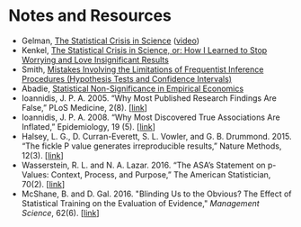 # Notes and Resources

- Gelman, [The Statistical Crisis in Science](http://www.stat.columbia.edu/~gelman/research/published/ForkingPaths.pdf) ([video](https://www.youtube.com/watch?v=KS3yPw91iC0))
- Kenkel, [The Statistical Crisis in Science, or: How I Learned to Stop Worrying and Love Insignificant Results](http://bkenkel.com/psci8357/notes/03-crisis.html)
- Smith, [Mistakes Involving the Limitations of Frequentist Inference Procedures (Hypothesis Tests and Confidence Intervals)](https://web.ma.utexas.edu/users/mks/statmistakes/mistakesHypTestandCI.html)
- Abadie, [Statistical Non-Significance in Empirical Economics](https://economics.mit.edu/files/14851)
- Ioannidis, J. P. A. 2005. “Why Most Published Research Findings Are False,” PLoS Medicine, 2(8). [[link](http://robotics.cs.tamu.edu/RSS2015NegativeResults/pmed.0020124.pdf)]
- Ioannidis, J. P. A. 2008. “Why Most Discovered True Associations Are Inflated,” Epidemiology, 19 (5). [[link](http://datacolada.org/wp-content/uploads/2014/04/Ioannidis-2008.pdf)]
- Halsey, L. G., D. Curran-Everett, S. L. Vowler, and G. B. Drummond. 2015. “The fickle P value generates irreproducible results,” Nature Methods, 12(3). [[link](https://www.nature.com/articles/nmeth.3288)]
- Wasserstein, R. L. and N. A. Lazar. 2016. “The ASA’s Statement on p-Values: Context, Process, and Purpose,” The American Statistician, 70(2). [[link](https://amstat.tandfonline.com/doi/abs/10.1080/00031305.2016.1154108)]
- McShane, B. and D. Gal. 2016. "Blinding Us to the Obvious? The Effect of Statistical Training on the Evaluation of Evidence," *Management Science*, 62(6). [[link](http://www.blakemcshane.com/Papers/mgmtsci_pvalue.pdf)]
